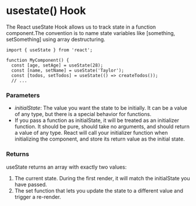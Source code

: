 # usestate() Hook
The React useState Hook allows us to track state in a function component.The convention is to name state variables like [something, setSomething] using array destructuring.
```
import { useState } from 'react';

function MyComponent() {
  const [age, setAge] = useState(28);
  const [name, setName] = useState('Taylor');
  const [todos, setTodos] = useState(() => createTodos());
  // ...
```
### Parameters 
- *initialState*: The value you want the state to be initially. It can be a value of any type, but there is a special behavior for functions.
- If you pass a function as initialState, it will be treated as an initializer function. It should be pure, should take no arguments, and should return a value of any type. React will call your initializer function when initializing the component, and store its return value as the initial state.
### Returns 
useState returns an array with exactly two values:

  1. The current state. During the first render, it will match the initialState you have passed.
  2. The set function that lets you update the state to a different value and trigger a re-render.

